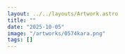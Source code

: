 ```yaml
---
layout: ../../layouts/Artwork.astro
title: ""
date: "2025-10-05"
image: "/artworks/0574kara.png"
tags: []
---
```


